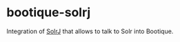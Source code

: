 # bootique-solrj
Integration of [SolrJ](APIhttp://lucene.apache.org/solr/guide/7_7/using-solrj.html#using-solrj]) that allows to talk to Solr into Bootique.
